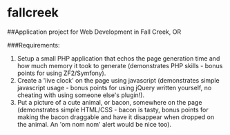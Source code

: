 fallcreek
=========

##Application project for Web Development in Fall Creek, OR

###Requirements:
1. Setup a small PHP application that echos the page
generation time and how much memory it took to generate
(demonstrates PHP skills - bonus points for using
ZF2/Symfony).
2. Create a 'live clock' on the page using javascript
(demonstrates simple javascript usage - bonus points for
using jQuery written yourself, no cheating with using
someone else's plugin!).
3. Put a picture of a cute animal, or bacon, somewhere on
the page (demonstrates simple HTML/CSS - bacon is tasty,
bonus points for making the bacon draggable and have it
disappear when dropped on the animal. An 'om nom nom'
alert would be nice too). 
